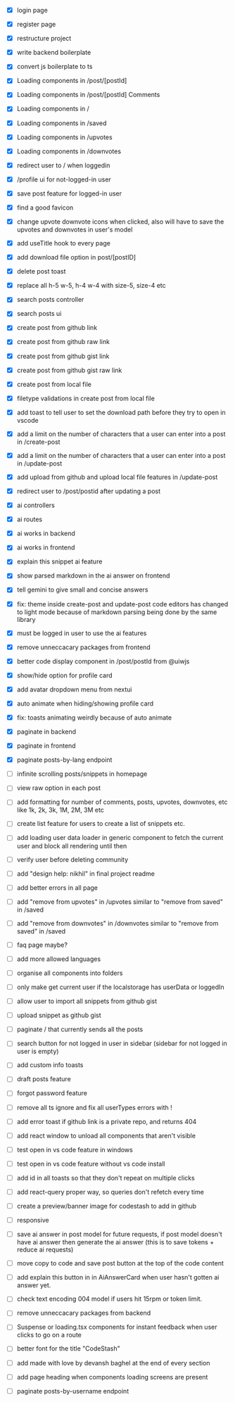 - [x] login page
- [x] register page
- [x] restructure project
- [x] write backend boilerplate
- [x] convert js boilerplate to ts
- [x] Loading components in /post/[postId]
- [x] Loading components in /post/[postId] Comments
- [x] Loading components in /
- [x] Loading components in /saved
- [x] Loading components in /upvotes
- [x] Loading components in /downvotes
- [x] redirect user to / when loggedin
- [x] /profile ui for not-logged-in user
- [x] save post feature for logged-in user
- [x] find a good favicon
- [x] change upvote downvote icons when clicked, also will have to save the upvotes and downvotes in user's model
- [x] add useTitle hook to every page
- [x] add download file option in post/[postID]
- [x] delete post toast
- [x] replace all h-5 w-5, h-4 w-4 with size-5, size-4 etc
- [x] search posts controller
- [x] search posts ui
- [x] create post from github link
- [x] create post from github raw link
- [x] create post from github gist link
- [x] create post from github gist raw link
- [x] create post from local file
- [x] filetype validations in create post from local file
- [x] add toast to tell user to set the download path before they try to open in vscode
- [x] add a limit on the number of characters that a user can enter into a post in /create-post
- [x] add a limit on the number of characters that a user can enter into a post in /update-post
- [x] add upload from github and upload local file features in /update-post
- [x] redirect user to /post/postid after updating a post
- [x] ai controllers
- [x] ai routes
- [x] ai works in backend
- [x] ai works in frontend
- [x] explain this snippet ai feature
- [x] show parsed markdown in the ai answer on frontend
- [x] tell gemini to give small and concise answers
- [x] fix: theme inside create-post and update-post code editors has changed to light mode because of markdown parsing being done by the same library
- [x] must be logged in user to use the ai features
- [x] remove unneccacary packages from frontend
- [x] better code display component in /post/postId from @uiwjs
- [x] show/hide option for profile card
- [x] add avatar dropdown menu from nextui
- [x] auto animate when hiding/showing profile card
- [x] fix: toasts animating weirdly because of auto animate
- [x] paginate in backend
- [x] paginate in frontend
- [x] paginate posts-by-lang endpoint

- [ ] infinite scrolling posts/snippets in homepage
- [ ] view raw option in each post
- [ ] add formatting for number of comments, posts, upvotes, downvotes, etc like 1k, 2k, 3k, 1M, 2M, 3M etc
- [ ] create list feature for users to create a list of snippets etc.
- [ ] add loading user data loader in generic component to fetch the current user and block all rendering until then
- [ ] verify user before deleting community
- [ ] add "design help: nikhil" in final project readme
- [ ] add better errors in all page
- [ ] add "remove from upvotes" in /upvotes similar to "remove from saved" in /saved
- [ ] add "remove from downvotes" in /downvotes similar to "remove from saved" in /saved
- [ ] faq page maybe?
- [ ] add more allowed languages
- [ ] organise all components into folders
- [ ] only make get current user if the localstorage has userData or loggedIn
- [ ] allow user to import all snippets from github gist
- [ ] upload snippet as github gist
- [ ] paginate / that currently sends all the posts
- [ ] search button for not logged in user in sidebar (sidebar for not logged in user is empty)
- [ ] add custom info toasts
- [ ] draft posts feature
- [ ] forgot password feature
- [ ] remove all ts ignore and fix all userTypes errors with !
- [ ] add error toast if github link is a private repo, and returns 404
- [ ] add react window to unload all components that aren't visible
- [ ] test open in vs code feature in windows
- [ ] test open in vs code feature without vs code install
- [ ] add id in all toasts so that they don't repeat on multiple clicks
- [ ] add react-query proper way, so queries don't refetch every time
- [ ] create a preview/banner image for codestash to add in github
- [ ] responsive
- [ ] save ai answer in post model for future requests, if post model doesn't have ai answer then generate the ai answer (this is to save tokens + reduce ai requests)
- [ ] move copy to code and save post button at the top of the code content
- [ ] add explain this button in in AiAnswerCard when user hasn't gotten ai answer yet.
- [ ] check text encoding 004 model if users hit 15rpm or token limit.
- [ ] remove unneccacary packages from backend
- [ ] Suspense or loading.tsx components for instant feedback when user clicks to go on a route
- [ ] better font for the title "CodeStash"
- [ ] add made with love by devansh baghel at the end of every section
- [ ] add page heading when components loading screens are present
- [ ] paginate posts-by-username endpoint
